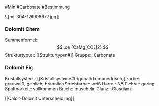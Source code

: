 #Min #Carbonate #Bestimmung 

![[mi-304-126906677.jpg]]

### Dolomit Chem

Summenformel:: $$ \ce {CaMg[CO3]2} $$
Strukturtypus:: [[Strukturtypen#]]
Gruppe:: Carbonate
<!--ID: 1705934303348-->


### Dolomit Eig

Kristallsystem:: [[Kristallsysteme#trigonal/rhomboedrisch]]
Farbe:: grauweiß, gelblich, bräunlich
Strichfarbe:: weiß
Härte:: 3,5
Dichte:: gering
Spaltbarkeit:: vollkommen
Bruch:: muschelig
Glanz:: Glasglanz
<!--ID: 1705934303353-->


[[Calcit-Dolomit Unterscheidung]]